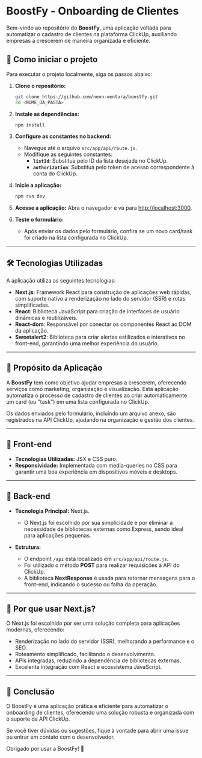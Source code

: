 # BoostFy - Onboarding de Clientes

Bem-vindo ao repositório do **BoostFy**, uma aplicação voltada para automatizar o cadastro de clientes na plataforma ClickUp, auxiliando empresas a crescerem de maneira organizada e eficiente.

## 🚀 Como iniciar o projeto

Para executar o projeto localmente, siga os passos abaixo:

1. **Clone o repositório:**
   ```bash
   git clone https://github.com/neon-ventura/boostfy.git
   cd <NOME_DA_PASTA>
   ```

2. **Instale as dependências:**
   ```bash
   npm install
   ```

3. **Configure as constantes no backend:**
   - Navegue até o arquivo `src/app/api/route.js`.
   - Modifique as seguintes constantes:
     - **`listId`**: Substitua pelo ID da lista desejada no ClickUp.
     - **`authorization`**: Substitua pelo token de acesso correspondente à conta do ClickUp.

4. **Inicie a aplicação:**
   ```bash
   npm run dev
   ```

5. **Acesse a aplicação:**
   Abra o navegador e vá para [http://localhost:3000](http://localhost:3000).

6. **Teste o formulário:**
   - Após enviar os dados pelo formulário, confira se um novo card/task foi criado na lista configurada no ClickUp.

---

## 🛠 Tecnologias Utilizadas

A aplicação utiliza as seguintes tecnologias:

- **Next.js**: Framework React para construção de aplicações web rápidas, com suporte nativo a renderização no lado do servidor (SSR) e rotas simplificadas.
- **React**: Biblioteca JavaScript para criação de interfaces de usuário dinâmicas e reutilizáveis.
- **React-dom**: Responsável por conectar os componentes React ao DOM da aplicação.
- **Sweetalert2**: Biblioteca para criar alertas estilizados e interativos no front-end, garantindo uma melhor experiência do usuário.

---

## 🎯 Propósito da Aplicação

A **BoostFy** tem como objetivo ajudar empresas a crescerem, oferecendo serviços como marketing, organização e visualização. Esta aplicação automatiza o processo de cadastro de clientes ao criar automaticamente um card (ou "task") em uma lista configurada no ClickUp.

Os dados enviados pelo formulário, incluindo um arquivo anexo, são registrados na API ClickUp, ajudando na organização e gestão dos clientes.

---

## 🎨 Front-end

- **Tecnologias Utilizadas:** JSX e CSS puro.
- **Responsividade:** Implementada com media-queries no CSS para garantir uma boa experiência em dispositivos móveis e desktops.

---

## 🔧 Back-end

- **Tecnologia Principal:** Next.js.
  - O Next.js foi escolhido por sua simplicidade e por eliminar a necessidade de bibliotecas externas como Express, sendo ideal para aplicações pequenas.
  
- **Estrutura:**
  - O endpoint `/api` está localizado em `src/app/api/route.js`.
  - Foi utilizado o método **POST** para realizar requisições à API do ClickUp.
  - A biblioteca **NextResponse** é usada para retornar mensagens para o front-end, indicando o sucesso ou falha da operação.

---

## 🤔 Por que usar Next.js?

O Next.js foi escolhido por ser uma solução completa para aplicações modernas, oferecendo:
- Renderização no lado do servidor (SSR), melhorando a performance e o SEO.
- Roteamento simplificado, facilitando o desenvolvimento.
- APIs integradas, reduzindo a dependência de bibliotecas externas.
- Excelente integração com React e ecossistema JavaScript.

---

## 🌟 Conclusão

O BoostFy é uma aplicação prática e eficiente para automatizar o onboarding de clientes, oferecendo uma solução robusta e organizada com o suporte da API ClickUp.

Se você tiver dúvidas ou sugestões, fique à vontade para abrir uma issue ou entrar em contato com o desenvolvedor.

Obrigado por usar a BoostFy! 🚀

